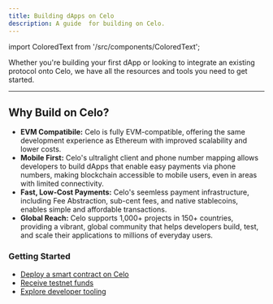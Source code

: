 ```yaml
---
title: Building dApps on Celo
description: A guide  for building on Celo.
---
```

import ColoredText from '/src/components/ColoredText';

Whether you're building your first dApp or looking to integrate an existing protocol onto Celo, we have all the resources and tools you need to get started.

---

## Why Build on Celo?

- **EVM Compatibile:** Celo is fully EVM-compatible, offering the same development experience as Ethereum with improved scalability and lower costs.
- **Mobile First:** Celo's ultralight client and phone number mapping allows developers to build dApps that enable easy payments via phone numbers, making blockchain accessible to mobile users, even in areas with limited connectivity.
- **Fast, Low-Cost Payments:** Celo's seemless payment infrastructure, including Fee Abstraction, sub-cent fees, and native stablecoins, enables simple and affordable transactions.
- **Global Reach:** Celo supports 1,000+ projects in 150+ countries, providing a vibrant, global community that helps developers build, test, and scale their applications to millions of everyday users. 


### Getting Started

<!-- - <a href="/build/quickstart" target="_blank">Quickstart with Celo Composer CLI</a> -->
- <a href="/developer/dev-environments/overview" target="_blank">Deploy a smart contract on Celo</a>
- <a href="https://faucet.celo.org/alfajores" target="_blank">Receive testnet funds</a>
- <a href="/developer" target="_blank">Explore developer tooling</a>

